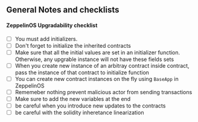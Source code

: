 ## General Notes and checklists

#### ZeppelinOS Upgradability checklist

- [ ] You must add initializers. 
- [ ] Don't forget to initialize the inherited contracts
- [ ] Make sure that all the initial values are set in an initializer function. Otherwise,
any upgrable instance will not have these fields sets
- [ ] When you create new instance of an arbitray contract inside contract, 
pass the instance of that contract to initialize function
- [ ] You can create new contract instances on the fly using `BaseApp` in ZeppelinOS
- [ ] Rememeber nothing prevent malicious actor from sending transactions
- [ ] Make sure to add the new variables at the end
- [ ] be careful when you introduce new updates to the contracts
- [ ] be careful with the solidity inheretance linearization
